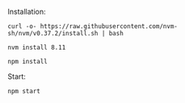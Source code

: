 Installation:
```
curl -o- https://raw.githubusercontent.com/nvm-sh/nvm/v0.37.2/install.sh | bash

nvm install 8.11

npm install
```

Start:
```
npm start
```